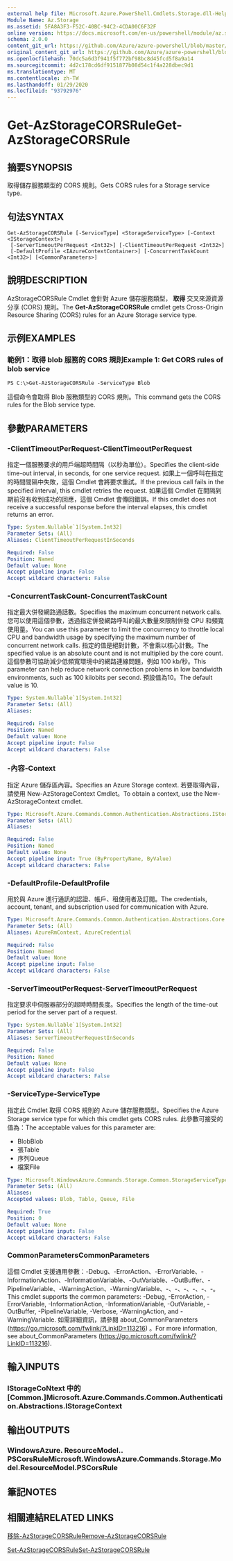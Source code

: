 ```yaml
---
external help file: Microsoft.Azure.PowerShell.Cmdlets.Storage.dll-Help.xml
Module Name: Az.Storage
ms.assetid: 5FA8A3F3-F52C-40BC-94C2-4CDA00C6F32F
online version: https://docs.microsoft.com/en-us/powershell/module/az.storage/get-azstoragecorsrule
schema: 2.0.0
content_git_url: https://github.com/Azure/azure-powershell/blob/master/src/Storage/Storage.Management/help/Get-AzStorageCORSRule.md
original_content_git_url: https://github.com/Azure/azure-powershell/blob/master/src/Storage/Storage.Management/help/Get-AzStorageCORSRule.md
ms.openlocfilehash: 70dc5a6d3f941f5f772bf98bc8d45fcd5f8a9a14
ms.sourcegitcommit: 4d2c178cd6df9151877b08d54c1f4a228dbec9d1
ms.translationtype: MT
ms.contentlocale: zh-TW
ms.lasthandoff: 01/29/2020
ms.locfileid: "93792976"
---
```

# <span data-ttu-id="971ff-101">Get-AzStorageCORSRule</span><span class="sxs-lookup"><span data-stu-id="971ff-101">Get-AzStorageCORSRule</span></span>

## <span data-ttu-id="971ff-102">摘要</span><span class="sxs-lookup"><span data-stu-id="971ff-102">SYNOPSIS</span></span>
<span data-ttu-id="971ff-103">取得儲存服務類型的 CORS 規則。</span><span class="sxs-lookup"><span data-stu-id="971ff-103">Gets CORS rules for a Storage service type.</span></span>

## <span data-ttu-id="971ff-104">句法</span><span class="sxs-lookup"><span data-stu-id="971ff-104">SYNTAX</span></span>

```
Get-AzStorageCORSRule [-ServiceType] <StorageServiceType> [-Context <IStorageContext>]
 [-ServerTimeoutPerRequest <Int32>] [-ClientTimeoutPerRequest <Int32>]
 [-DefaultProfile <IAzureContextContainer>] [-ConcurrentTaskCount <Int32>] [<CommonParameters>]
```

## <span data-ttu-id="971ff-105">說明</span><span class="sxs-lookup"><span data-stu-id="971ff-105">DESCRIPTION</span></span>
<span data-ttu-id="971ff-106">AzStorageCORSRule Cmdlet 會針對 Azure 儲存服務類型， **取得** 交叉來源資源分享 (CORS) 規則。</span><span class="sxs-lookup"><span data-stu-id="971ff-106">The **Get-AzStorageCORSRule** cmdlet gets Cross-Origin Resource Sharing (CORS) rules for an Azure Storage service type.</span></span>

## <span data-ttu-id="971ff-107">示例</span><span class="sxs-lookup"><span data-stu-id="971ff-107">EXAMPLES</span></span>

### <span data-ttu-id="971ff-108">範例1：取得 blob 服務的 CORS 規則</span><span class="sxs-lookup"><span data-stu-id="971ff-108">Example 1: Get CORS rules of blob service</span></span>
```
PS C:\>Get-AzStorageCORSRule -ServiceType Blob
```

<span data-ttu-id="971ff-109">這個命令會取得 Blob 服務類型的 CORS 規則。</span><span class="sxs-lookup"><span data-stu-id="971ff-109">This command gets the CORS rules for the Blob service type.</span></span>

## <span data-ttu-id="971ff-110">參數</span><span class="sxs-lookup"><span data-stu-id="971ff-110">PARAMETERS</span></span>

### <span data-ttu-id="971ff-111">-ClientTimeoutPerRequest</span><span class="sxs-lookup"><span data-stu-id="971ff-111">-ClientTimeoutPerRequest</span></span>
<span data-ttu-id="971ff-112">指定一個服務要求的用戶端超時間隔（以秒為單位）。</span><span class="sxs-lookup"><span data-stu-id="971ff-112">Specifies the client-side time-out interval, in seconds, for one service request.</span></span>
<span data-ttu-id="971ff-113">如果上一個呼叫在指定的時間間隔中失敗，這個 Cmdlet 會將要求重試。</span><span class="sxs-lookup"><span data-stu-id="971ff-113">If the previous call fails in the specified interval, this cmdlet retries the request.</span></span>
<span data-ttu-id="971ff-114">如果這個 Cmdlet 在間隔到期前沒有收到成功的回應，這個 Cmdlet 會傳回錯誤。</span><span class="sxs-lookup"><span data-stu-id="971ff-114">If this cmdlet does not receive a successful response before the interval elapses, this cmdlet returns an error.</span></span>

```yaml
Type: System.Nullable`1[System.Int32]
Parameter Sets: (All)
Aliases: ClientTimeoutPerRequestInSeconds

Required: False
Position: Named
Default value: None
Accept pipeline input: False
Accept wildcard characters: False
```

### <span data-ttu-id="971ff-115">-ConcurrentTaskCount</span><span class="sxs-lookup"><span data-stu-id="971ff-115">-ConcurrentTaskCount</span></span>
<span data-ttu-id="971ff-116">指定最大併發網路通話數。</span><span class="sxs-lookup"><span data-stu-id="971ff-116">Specifies the maximum concurrent network calls.</span></span>
<span data-ttu-id="971ff-117">您可以使用這個參數，透過指定併發網路呼叫的最大數量來限制併發 CPU 和頻寬使用量。</span><span class="sxs-lookup"><span data-stu-id="971ff-117">You can use this parameter to limit the concurrency to throttle local CPU and bandwidth usage by specifying the maximum number of concurrent network calls.</span></span>
<span data-ttu-id="971ff-118">指定的值是絕對計數，不會乘以核心計數。</span><span class="sxs-lookup"><span data-stu-id="971ff-118">The specified value is an absolute count and is not multiplied by the core count.</span></span>
<span data-ttu-id="971ff-119">這個參數可協助減少低頻寬環境中的網路連線問題，例如 100 kb/秒。</span><span class="sxs-lookup"><span data-stu-id="971ff-119">This parameter can help reduce network connection problems in low bandwidth environments, such as 100 kilobits per second.</span></span>
<span data-ttu-id="971ff-120">預設值為10。</span><span class="sxs-lookup"><span data-stu-id="971ff-120">The default value is 10.</span></span>

```yaml
Type: System.Nullable`1[System.Int32]
Parameter Sets: (All)
Aliases:

Required: False
Position: Named
Default value: None
Accept pipeline input: False
Accept wildcard characters: False
```

### <span data-ttu-id="971ff-121">-內容</span><span class="sxs-lookup"><span data-stu-id="971ff-121">-Context</span></span>
<span data-ttu-id="971ff-122">指定 Azure 儲存區內容。</span><span class="sxs-lookup"><span data-stu-id="971ff-122">Specifies an Azure Storage context.</span></span>
<span data-ttu-id="971ff-123">若要取得內容，請使用 New-AzStorageContext Cmdlet。</span><span class="sxs-lookup"><span data-stu-id="971ff-123">To obtain a context, use the New-AzStorageContext cmdlet.</span></span>

```yaml
Type: Microsoft.Azure.Commands.Common.Authentication.Abstractions.IStorageContext
Parameter Sets: (All)
Aliases:

Required: False
Position: Named
Default value: None
Accept pipeline input: True (ByPropertyName, ByValue)
Accept wildcard characters: False
```

### <span data-ttu-id="971ff-124">-DefaultProfile</span><span class="sxs-lookup"><span data-stu-id="971ff-124">-DefaultProfile</span></span>
<span data-ttu-id="971ff-125">用於與 Azure 進行通訊的認證、帳戶、租使用者及訂閱。</span><span class="sxs-lookup"><span data-stu-id="971ff-125">The credentials, account, tenant, and subscription used for communication with Azure.</span></span>

```yaml
Type: Microsoft.Azure.Commands.Common.Authentication.Abstractions.Core.IAzureContextContainer
Parameter Sets: (All)
Aliases: AzureRmContext, AzureCredential

Required: False
Position: Named
Default value: None
Accept pipeline input: False
Accept wildcard characters: False
```

### <span data-ttu-id="971ff-126">-ServerTimeoutPerRequest</span><span class="sxs-lookup"><span data-stu-id="971ff-126">-ServerTimeoutPerRequest</span></span>
<span data-ttu-id="971ff-127">指定要求中伺服器部分的超時時間長度。</span><span class="sxs-lookup"><span data-stu-id="971ff-127">Specifies the length of the time-out period for the server part of a request.</span></span>

```yaml
Type: System.Nullable`1[System.Int32]
Parameter Sets: (All)
Aliases: ServerTimeoutPerRequestInSeconds

Required: False
Position: Named
Default value: None
Accept pipeline input: False
Accept wildcard characters: False
```

### <span data-ttu-id="971ff-128">-ServiceType</span><span class="sxs-lookup"><span data-stu-id="971ff-128">-ServiceType</span></span>
<span data-ttu-id="971ff-129">指定此 Cmdlet 取得 CORS 規則的 Azure 儲存服務類型。</span><span class="sxs-lookup"><span data-stu-id="971ff-129">Specifies the Azure Storage service type for which this cmdlet gets CORS rules.</span></span>
<span data-ttu-id="971ff-130">此參數可接受的值為：</span><span class="sxs-lookup"><span data-stu-id="971ff-130">The acceptable values for this parameter are:</span></span>
- <span data-ttu-id="971ff-131">Blob</span><span class="sxs-lookup"><span data-stu-id="971ff-131">Blob</span></span> 
- <span data-ttu-id="971ff-132">張</span><span class="sxs-lookup"><span data-stu-id="971ff-132">Table</span></span> 
- <span data-ttu-id="971ff-133">序列</span><span class="sxs-lookup"><span data-stu-id="971ff-133">Queue</span></span> 
- <span data-ttu-id="971ff-134">檔案</span><span class="sxs-lookup"><span data-stu-id="971ff-134">File</span></span>

```yaml
Type: Microsoft.WindowsAzure.Commands.Storage.Common.StorageServiceType
Parameter Sets: (All)
Aliases:
Accepted values: Blob, Table, Queue, File

Required: True
Position: 0
Default value: None
Accept pipeline input: False
Accept wildcard characters: False
```

### <span data-ttu-id="971ff-135">CommonParameters</span><span class="sxs-lookup"><span data-stu-id="971ff-135">CommonParameters</span></span>
<span data-ttu-id="971ff-136">這個 Cmdlet 支援通用參數：-Debug、-ErrorAction、-ErrorVariable、-InformationAction、-InformationVariable、-OutVariable、-OutBuffer、-PipelineVariable、-WarningAction、-WarningVariable、-、-、-、-、-、-。</span><span class="sxs-lookup"><span data-stu-id="971ff-136">This cmdlet supports the common parameters: -Debug, -ErrorAction, -ErrorVariable, -InformationAction, -InformationVariable, -OutVariable, -OutBuffer, -PipelineVariable, -Verbose, -WarningAction, and -WarningVariable.</span></span> <span data-ttu-id="971ff-137">如需詳細資訊，請參閱 about_CommonParameters (https://go.microsoft.com/fwlink/?LinkID=113216) 。</span><span class="sxs-lookup"><span data-stu-id="971ff-137">For more information, see about_CommonParameters (https://go.microsoft.com/fwlink/?LinkID=113216).</span></span>

## <span data-ttu-id="971ff-138">輸入</span><span class="sxs-lookup"><span data-stu-id="971ff-138">INPUTS</span></span>

### <span data-ttu-id="971ff-139">IStorageCoNtext 中的 [Common.]</span><span class="sxs-lookup"><span data-stu-id="971ff-139">Microsoft.Azure.Commands.Common.Authentication.Abstractions.IStorageContext</span></span>

## <span data-ttu-id="971ff-140">輸出</span><span class="sxs-lookup"><span data-stu-id="971ff-140">OUTPUTS</span></span>

### <span data-ttu-id="971ff-141">WindowsAzure. ResourceModel.. PSCorsRule</span><span class="sxs-lookup"><span data-stu-id="971ff-141">Microsoft.WindowsAzure.Commands.Storage.Model.ResourceModel.PSCorsRule</span></span>

## <span data-ttu-id="971ff-142">筆記</span><span class="sxs-lookup"><span data-stu-id="971ff-142">NOTES</span></span>

## <span data-ttu-id="971ff-143">相關連結</span><span class="sxs-lookup"><span data-stu-id="971ff-143">RELATED LINKS</span></span>

[<span data-ttu-id="971ff-144">移除-AzStorageCORSRule</span><span class="sxs-lookup"><span data-stu-id="971ff-144">Remove-AzStorageCORSRule</span></span>](./Remove-AzStorageCORSRule.md)

[<span data-ttu-id="971ff-145">Set-AzStorageCORSRule</span><span class="sxs-lookup"><span data-stu-id="971ff-145">Set-AzStorageCORSRule</span></span>](./Set-AzStorageCORSRule.md)


